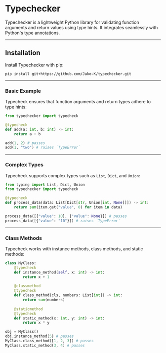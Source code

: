 # **Typechecker**

Typechecker is a lightweight Python library for validating function arguments and return values using type hints. It integrates seamlessly with Python's type annotations.

---

## **Installation**
Install Typechecker with pip:
```
pip install git+https://github.com/Jako-K/typechecker.git
```
---


### **Basic Example**
Typecheck ensures that function arguments and return types adhere to type hints:

```python
from typechecker import typecheck

@typecheck
def add(a: int, b: int) -> int:
    return a + b

add(1, 2) # passes
add(1, "two") # raises `TypeError`
```

---

### **Complex Types**
Typecheck supports complex types such as `List`, `Dict`, and `Union`:

```python
from typing import List, Dict, Union
from typechecker import typecheck

@typecheck
def process_data(data: List[Dict[str, Union[int, None]]]) -> int:
    return sum(item.get("value", 0) for item in data)

process_data([{"value": 10}, {"value": None}]) # passes
process_data([{"value": "10"}]) # raises `TypeError`
```

---

### **Class Methods**
Typecheck works with instance methods, class methods, and static methods:

```python
class MyClass:
    @typecheck
    def instance_method(self, x: int) -> int:
        return x + 1
    
    @classmethod
    @typecheck
    def class_method(cls, numbers: List[int]) -> int:
        return sum(numbers)
    
    @staticmethod
    @typecheck
    def static_method(x: int, y: int) -> int:
        return x * y

obj = MyClass()  
obj.instance_method(5) # passes  
MyClass.class_method([1, 2, 3]) # passes  
MyClass.static_method(3, 4) # passes
```

